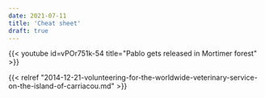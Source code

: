 ```yaml
---
date: 2021-07-11
title: 'Cheat sheet'
draft: true
---
```


{{< youtube id=vPOr751k-54 title="Pablo gets released in Mortimer forest" >}}

{{< relref "2014-12-21-volunteering-for-the-worldwide-veterinary-service-on-the-island-of-carriacou.md" >}}